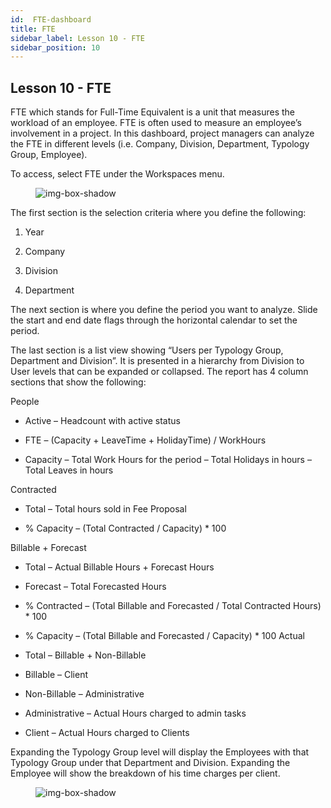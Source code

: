 ```yaml
---
id:  FTE-dashboard
title: FTE
sidebar_label: Lesson 10 - FTE
sidebar_position: 10
---
```


## Lesson 10 - FTE

FTE which stands for Full-Time Equivalent is a unit that measures the workload of an employee. FTE is often used to measure an employee’s involvement in a project. In this dashboard, project managers can analyze the FTE in different levels (i.e. Company, Division, Department, Typology Group, Employee).

To access, select FTE under the Workspaces menu.

<figure>

![img-box-shadow](/img/university/dashboards/fte-dashboard/university-fte-1.png)
<figcaption></figcaption>
</figure> 

The first section is the selection criteria where you define the following:

1. Year

2. Company

3. Division

4. Department

The next section is where you define the period you want to analyze. Slide the start and end date flags through the horizontal calendar to set the period.

The last section is a list view showing “Users per Typology Group, Department and Division”. It is presented in a hierarchy from Division to User levels that can be expanded or collapsed. The report has 4 column sections that show the following:

People

- Active – Headcount with active status

- FTE – (Capacity + LeaveTime + HolidayTime) / WorkHours 

- Capacity – Total Work Hours for the period – Total Holidays in hours – Total Leaves in hours

Contracted

- Total – Total hours sold in Fee Proposal

- % Capacity – (Total Contracted / Capacity) * 100

Billable + Forecast

- Total – Actual Billable Hours + Forecast Hours
- Forecast – Total Forecasted Hours
- % Contracted – (Total Billable and Forecasted / Total Contracted Hours) * 100
- % Capacity – (Total Billable and Forecasted / Capacity) * 100
Actual

- Total – Billable + Non-Billable

- Billable – Client

- Non-Billable – Administrative

- Administrative – Actual Hours charged to admin tasks

- Client – Actual Hours charged to Clients

Expanding the Typology Group level will display the Employees with that Typology Group under that Department and Division. Expanding the Employee will show the breakdown of his time charges per client.

<figure>

![img-box-shadow](/img/university/dashboards/fte-dashboard/university-fte-2.png)
<figcaption></figcaption>
</figure>

